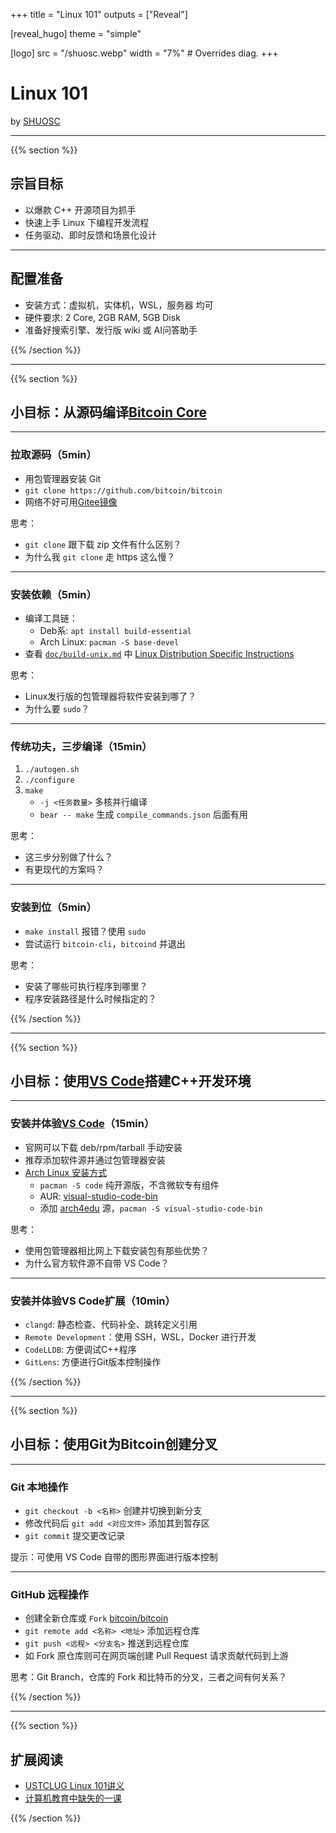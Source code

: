 +++
title = "Linux 101"
outputs = ["Reveal"]

[reveal_hugo]
theme = "simple"

[logo]
src = "/shuosc.webp"
width = "7%" # Overrides diag.
+++

# Linux 101

by [SHUOSC](https://shuosc.org)

---

{{% section %}}

## 宗旨目标

- 以爆款 C++ 开源项目为抓手
- 快速上手 Linux 下编程开发流程
- 任务驱动、即时反馈和场景化设计

---

## 配置准备

- 安装方式：虚拟机，实体机，WSL，服务器 均可
- 硬件要求: 2 Core, 2GB RAM, 5GB Disk
- 准备好搜索引擎、发行版 wiki 或 AI问答助手

{{% /section %}}

---

{{% section %}}

## 小目标：从源码编译[Bitcoin Core](https://bitcoincore.org/)

---

### 拉取源码（5min）

- 用包管理器安装 Git
- `git clone https://github.com/bitcoin/bitcoin`
- 网络不好可用[Gitee镜像](https://gitee.com/mirrors/bitcoin)

思考：
- `git clone` 跟下载 zip 文件有什么区别？
- 为什么我 `git clone` 走 https 这么慢？

---

### 安装依赖（5min）

- 编译工具链：
  - Deb系: `apt install build-essential`
  - Arch Linux: `pacman -S base-devel`
- 查看 [`doc/build-unix.md`](https://github.com/bitcoin/bitcoin/blob/master/doc/build-unix.md) 中 [Linux Distribution Specific Instructions](https://github.com/bitcoin/bitcoin/blob/master/doc/build-unix.md#linux-distribution-specific-instructions)

思考：
- Linux发行版的包管理器将软件安装到哪了？
- 为什么要 `sudo`？

---

### 传统功夫，三步编译（15min）

1. `./autogen.sh`
2. `./configure`
3. `make`
    - `-j <任务数量>` 多核并行编译
    - `bear -- make` 生成 `compile_commands.json` 后面有用

思考：
- 这三步分别做了什么？
- 有更现代的方案吗？

---

### 安装到位（5min）

- `make install` 报错？使用 `sudo`
- 尝试运行 `bitcoin-cli`，`bitcoind` 并退出

思考：
- 安装了哪些可执行程序到哪里？
- 程序安装路径是什么时候指定的？

{{% /section %}}

---

{{% section %}}

## 小目标：使用[VS Code](https://code.visualstudio.com/)搭建C++开发环境

---

### 安装并体验[VS Code](https://code.visualstudio.com/)（15min）

- 官网可以下载 deb/rpm/tarball 手动安装
- 推荐添加软件源并通过包管理器安装
- [Arch Linux 安装方式](https://wiki.archlinux.org/title/Visual_Studio_Code)
  - `pacman -S code` 纯开源版，不含微软专有组件
  - AUR: [visual-studio-code-bin](https://aur.archlinux.org/packages/visual-studio-code-bin/)
  - 添加 [arch4edu](https://mirrors.tuna.tsinghua.edu.cn/help/arch4edu/) 源，`pacman -S visual-studio-code-bin`

思考：
- 使用包管理器相比网上下载安装包有那些优势？
- 为什么官方软件源不自带 VS Code？

---

### 安装并体验VS Code扩展（10min）

- `clangd`: 静态检查、代码补全、跳转定义引用
- `Remote Development`：使用 SSH，WSL，Docker 进行开发
- `CodeLLDB`: 方便调试C++程序
- `GitLens`: 方便进行Git版本控制操作

{{% /section %}}

---

{{% section %}}

## 小目标：使用Git为Bitcoin创建分叉

---

### Git 本地操作

- `git checkout -b <名称>` 创建并切换到新分支
- 修改代码后 `git add <对应文件>` 添加其到暂存区
- `git commit` 提交更改记录

提示：可使用 VS Code 自带的图形界面进行版本控制

---

### GitHub 远程操作

- 创建全新仓库或 `Fork` [bitcoin/bitcoin](https://github.com/bitcoin/bitcoin)
- `git remote add <名称> <地址>` 添加远程仓库
- `git push <远程> <分支名>` 推送到远程仓库
- 如 Fork 原仓库则可在网页端创建 Pull Request 请求贡献代码到上游

思考：Git Branch，仓库的 Fork 和比特币的分叉，三者之间有何关系？

{{% /section %}}

---

{{% section %}}

## 扩展阅读
- [USTCLUG Linux 101讲义](https://101.lug.ustc.edu.cn/)
- [计算机教育中缺失的一课](https://missing-semester-cn.github.io/)

{{% /section %}}
